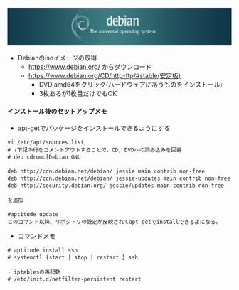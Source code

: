 ![Alt Text](https://github.com/yhidetoshi/Pictures/raw/master/Linux_Memo/debian-image.png)



- Debianのisoイメージの取得
  - https://www.debian.org/ からダウンロード
  - https://www.debian.org/CD/http-ftp/#stable(安定板)
    - DVD amd64をクリック(ハードウェアにあうものをインストール)
    - 3枚あるが1枚目だけでもOK


#### インストール後のセットアップメモ

- apt-getでパッケージをインストールできるようにする
```
vi /etc/apt/sources.list
# ↓下記の行をコメントアウトすることで、CD, DVDへの読み込みを回避
# deb cdrom:[Debian GNU

deb http://cdn.debian.net/debian/ jessie main contrib non-free
deb http://cdn.debian.net/debian/ jessie-updates main contrib non-free
deb http://security.debian.org/ jessie/updates main contrib non-free

を追加

#aptitude update
このコマンド以降、リポジトリの設定が反映されてapt-getでinstallできるよになる。
```




- コマンドメモ
```
# aptitude install ssh
# systemctl {start | stop | restart } ssh

- iptablesの再起動
# /etc/init.d/netfilter-persistent restart
```

